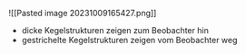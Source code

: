 ![[Pasted image 20231009165427.png]]
- dicke Kegelstrukturen zeigen zum Beobachter hin
- gestrichelte Kegelstrukturen zeigen vom Beobachter weg